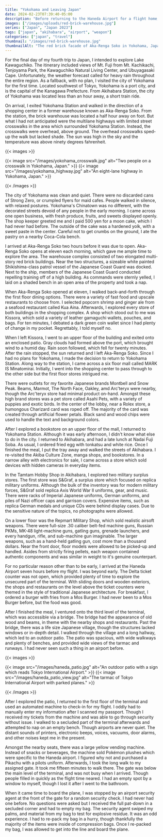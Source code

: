 ```yaml
---
title: "Yokohama and Leaving Japan"
date: 2024-02-23T07:39:40-05:00
description: "Before returning to the Haneda Airport for a flight home, I visited Yokohama for the first time."
images: ["/images/uploads/red-brick-warehouse.jpg"]
series: ["Japan", "Japan 2023"]
tags: ["japan", "akihabara", "airport", "weapon"]
categories: ["japan", "travel"]
thumbnail: "/images/red-brick-warehouse.jpg"
thumbnailAlt: "The red brick facade of Aka-Renga Soko in Yokohama, Japan."
---
```


For the final day of my fourth trip to Japan, I intended to explore Lake Kawaguchiko. The itinerary included views of Mt. Fuji from Mt. Kachikachi, Tenjoyama Park, the Kawaguchiko Natural Living Center, and Ubuyagasaki Cape. Unfortunately, the weather forecast called for heavy rain throughout the entire region. As a fallback, with no plan, I visited the city of Yokohama for the first time. Located southwest of Tokyo, Yokohama is a port city, and is the capital of the Kanagawa Prefecture. From Akihabara Station, the city of Yokohama was located less than an hour away, a short train ride.

On arrival, I exited Yokohama Station and walked in the direction of a shopping center in a former warehouse known as Aka-Renga Soko. From the station, the brick warehouse was located a half hour away on foot. But what I had not anticipated were the multilane highways with limited street crosswalks in the area which surrounded Yokohama Station. Instead, the crosswalks were overhead, above ground. The overhead crosswalks sped-up the walk but lacked shade. The sun was high in the sky and the temperature was above ninety degrees fahrenheit.

{{< images >}}

{{< image src="/images/yokohama_crosswalk.jpg" alt="Two people on a crosswalk in Yokohama, Japan." >}}
{{< image src="/images/yokohama_highway.jpg" alt="An eight-lane highway in Yokohama, Japan." >}}

{{< /images >}}

The city of Yokohama was clean and quiet. There were no discarded cans of Strong Zero, or crumpled flyers for maid cafes. People walked in silence, with relaxed postures. Yokohama's Chinatown was no different, with the decorated streets devoid of any people in the early morning. I came across one open business, with fresh produce, fruits, and sweets displayed openly. The shop keeper greeted me and I paid 500 yen for a moon cake, which I had never had before. The outside of the cake was a hardened yolk, with a sweet paste in the center. Careful not to get crumbs on the ground, I ate the pastry on a nearby Coca-Cola bench.

I arrived at Aka-Renga Soko two hours before it was due to open. Aka-Renga Soko opens at eleven each morning, which gave me ample time to explore the area. The warehouse complex consisted of two elongated multi-story red brick buildings. Near the two structures, a sizeable white painted Shikishima-class patrol vessel of the Japanese Coast Guard was docked. Next to the ship, members of the Japanese Coast Guard conducted repelling training off of a high building. As commands were sternly yelled, I laid on a shaded bench in an open area of the property and took a nap.

When Aka-Renga Soko opened at eleven, I walked back-and-forth through the first floor dining options. There were a variety of fast food and upscale restaurants to choose from. I selected popcorn shrimp and ginger ale from a seafood restaurant called Kua Aina. Afterwards, I explored every store of both buildings in the shopping complex. A shop which stood out to me was Kissora, which sold a variety of leather gamaguchi wallets, pouches, and bags. For ten minutes, I debated a dark green coin wallet since I had plenty of change in my pocket. Regrettably, I told myself no.

When I left Kissora, I went to an upper floor of the building and exited onto an enclosed patio. Gray clouds had formed above the port, which brought wind to a humid day. Rain soon followed, which fell for twenty minutes. After the rain stopped, the sun returned and I left Aka-Renga Soko. Since I had no plans for Yokohama, I made the decision to return to Yokohama Station. Along way to the station, I came across a six floor mall called MARK IS Minatomirai. Initially, I went into the shopping center to pass through to the other side but the first floor stores intrigued me.

There were outlets for my favorite Japanese brands Montbell and Snow Peak. Beams, Marmot, The North Face, Oakley, amd Arc'teryx were nearby, though the Arc'teryx store had minimal product on-hand. Amongst these high brand stores was a pet store called Asahi Pets, with a variety of puppies and exotic birds. In the center of the lobby, near a Rolex store, a humongous Charizard card was roped off. The majority of the card was created through artificial flower petals. Black sand and wood chips were used to handle the text and background colors.

After I explored a bookstore on an upper floor of the mall, I returned to Yokohama Station. Although it was early afternoon, I didn't know what else to do in the city. I returned to Akihabara, and had a late lunch at Nadai Fuji Soba. As usual, I ordered fried egg with tonkatsu and white rice. Once I finished the meal, I put the tray away and walked the streets of Akihabara. I re-visited the Akiba Culture Zone, manga shops, and bookstores. In a narrow alley with electronics for sale, I came across a store which sold devices with hidden cameras in everyday items.

In the Tamtam Hobby Shop in Akihabara, I explored two military surplus stores. The first store was S&Graf, a surplus store which focused on replica military uniforms. Although the bulk of the inventory was for modern military forces, S&Graf sold replica Axis World War II uniforms, gear, and music. There were racks of Imperial Japanese uniforms, German uniforms, and piles of Nazi officer caps and garrison covers. Expensive items, such as replica German medals and unique CDs were behind display cases. Due to the sensitive nature of the topics, no photographs were allowed.

On a lower floor was the Repmart Military Shop, which sold realistic airsoft weapons. There were full-size .30 caliber belt-fed machine guns, Russian PKMs, MK-48 light-machine guns, gatling guns, grenade launchers, and every handgun, rifle, and sub-machine gun imaginable. The larger weapons, such as a hand-held gatling gun, cost more than a thousand dollars. Near the front door, floor models were allowed to be picked-up and handled. Asides from strictly firing pellets, each weapon contained authentic components and was similar in weight to it's genuine counterpart.

<!-- Remainder of time in Akihabara / Packing -->

<!-- Leaving for Haneda -->

For no particular reason other than to be early, I arrived at the Haneda Airport seven hours before my flight. I was beyond early. The Delta ticket counter was not open, which provided plenty of time to explore the unsecured part of the terminal. With sliding doors and wooden exteriors, the shops and restaurants on the level above the ticket counters were themed in the style of traditional Japanese architecture. For breakfast, I ordered a burger with fries from a Mos Burger. I had never been to a Mos Burger before, but the food was good.

After I finished the meal, I ventured onto the third level of the terminal, which was accessible via a bridge. The bridge had the appearance of old wood and beams, in theme with the nearby shops and restaurants. Past the bridge, there was a life size Japanese village, though the structures lacked windows or in-depth detail. I walked through the village and a long hallway, which led to an outdoor patio. The patio was spacious, with wide walkways and plenty of benches, and provided wide views of the tarmac and runways. I had never seen such a thing in an airport before.

{{< images >}}

{{< image src="/images/haneda_patio.jpg" alt="An outdoor patio with a sign which reads Tokyo International Airport." >}}
{{< image src="/images/haneda_patio_view.jpg" alt="The tarmac of Tokyo International Airport with parked planes." >}}

{{< /images >}}

After I explored the patio, I returned to the first floor of the terminal and used an automated machine to check-in for my flight. I oddly had to manually enter my information after I scanned my passport. Though I received my tickets from the machine and was able to go through security without issue. I walked to a secluded part of the terminal afterwards and attempted to nap on an empty bench. Though airports are never quiet. The distant sounds of printers, electronic beeps, voices, vacuums, door alarms, and other noises kept me in the present.

Amongst the nearby seats, there was a large yellow vending machine. Instead of snacks or beverages, the machine sold Pokémon plushes which were specific to the Haneda airport. I figured why not and purchased a Pikachu with a pilots uniform. Afterwards, I took the long walk to my assigned gate. It took me fifteen minutes to walk there. The gate was below the main level of the terminal, and was not busy when I arrived. Though people filled in quickly as the flight time neared. I had an empty spot by a window to myself, though I lost it after I went to the bathroom.

When it came time to board the plane, I was stopped by an airport security agent at the front of the gate for a random security check. I had never had one before. No questions were asked but I received the full pat-down in a secluded corner and had to empty my bag. The security agent swiped my palms, and material from my bag to test for explosive residue. It was an odd experience. I had to re-pack my bag in a hurry, though thankfully the majority of the items were inside of compression bags. Once I re-packed my bag, I was allowed to get into the line and board the plane.
